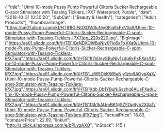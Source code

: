 {
	"title": "Utimi 10-mode Pussy Pump Powerful Clitoris Sucker Rechargeable C-spot Stimulator with Teasing Ticklers, IPX7 Waterproof, Purple",
	"date": "2018-10-31 10:30:20",
	"SubCat": ["Beauty & Health"],
	"categories": ["Adult Products"],
	"thumbnailImage": "https://ae01.alicdn.com/kf/HTB1IGrNDXOWBuNjy0Fiq6xFxVXa9/Utimi-10-mode-Pussy-Pump-Powerful-Clitoris-Sucker-Rechargeable-C-spot-Stimulator-with-Teasing-Ticklers-IPX7.jpg_220x220.jpg",
	"BigImage": ["https://ae01.alicdn.com/kf/HTB1IGrNDXOWBuNjy0Fiq6xFxVXa9/Utimi-10-mode-Pussy-Pump-Powerful-Clitoris-Sucker-Rechargeable-C-spot-Stimulator-with-Teasing-Ticklers-IPX7.jpg","https://ae01.alicdn.com/kf/HTB1ft7nDeySBuNjy1zdq6xPxFXas/Utimi-10-mode-Pussy-Pump-Powerful-Clitoris-Sucker-Rechargeable-C-spot-Stimulator-with-Teasing-Ticklers-IPX7.jpg","https://ae01.alicdn.com/kf/HTB1_zW5DkKWBuNjy1zjq6AOypXaX/Utimi-10-mode-Pussy-Pump-Powerful-Clitoris-Sucker-Rechargeable-C-spot-Stimulator-with-Teasing-Ticklers-IPX7.jpg","https://ae01.alicdn.com/kf/HTB1Xdb.Db1YBuNjSszhq6AUsFXad/Utimi-10-mode-Pussy-Pump-Powerful-Clitoris-Sucker-Rechargeable-C-spot-Stimulator-with-Teasing-Ticklers-IPX7.jpg","https://ae01.alicdn.com/kf/HTB1f3k1kAUmBKNjSZFOq6yb2XXaT/Utimi-10-mode-Pussy-Pump-Powerful-Clitoris-Sucker-Rechargeable-C-spot-Stimulator-with-Teasing-Ticklers-IPX7.jpg"],
	"actualPrice": 18.83,
	"comparePrice": 22.69,
	"linkurl": "http://s.click.aliexpress.com/e/bPLvgAXQ",
	"inStock": 145
}
